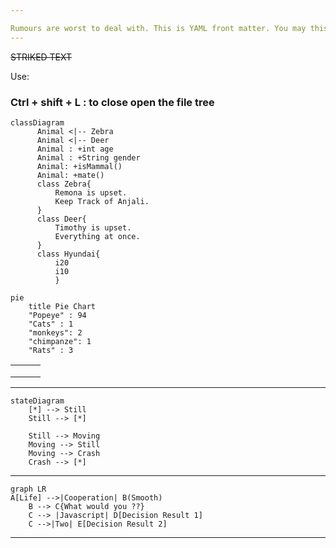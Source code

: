 ```yaml
---

Rumours are worst to deal with.	This is YAML front matter. You may this to any document via context menu > insert > YAML front matter.
---
```


~~STRIKED TEXT~~

Use:

### Ctrl + shift + L : to close open the file tree

```mermaid
classDiagram
      Animal <|-- Zebra
      Animal <|-- Deer
      Animal : +int age
      Animal : +String gender
      Animal: +isMammal()
      Animal: +mate()
      class Zebra{
          Remona is upset.
          Keep Track of Anjali.
      }
      class Deer{
          Timothy is upset.
          Everything at once.
      }
      class Hyundai{
          i20
          i10
          }
```

```mermaid
pie
    title Pie Chart
    "Popeye" : 94
    "Cats" : 1
    "monkeys": 2
    "chimpanze": 1
    "Rats" : 3
```

[^References : wikipedia]: This is a footnote
[^Footnotes: Abrakadabra]: Description1
[^Rain]: In amazons's forest

|      |      |      |
| ---- | ---- | ---- |
|      |      |      |
|      |      |      |
|      |      |      |

***

```mermaid
stateDiagram
    [*] --> Still
    Still --> [*]

    Still --> Moving
    Moving --> Still
    Moving --> Crash
    Crash --> [*]
```

***



```mermaid
graph LR
A[Life] -->|Cooperation| B(Smooth)
    B --> C{What would you ??}
    C --> |Javascript| D[Decision Result 1]
    C -->|Two| E[Decision Result 2]
```

***

